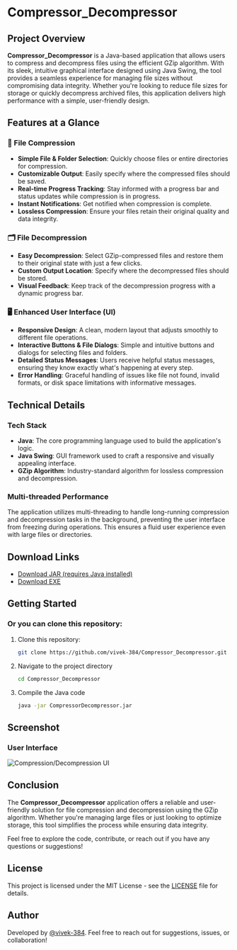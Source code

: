 # Compressor_Decompressor

## Project Overview

**Compressor_Decompressor** is a Java-based application that allows users to compress and decompress files using the efficient GZip algorithm. With its sleek, intuitive graphical interface designed using Java Swing, the tool provides a seamless experience for managing file sizes without compromising data integrity. Whether you're looking to reduce file sizes for storage or quickly decompress archived files, this application delivers high performance with a simple, user-friendly design.

## Features at a Glance

### 🔄 File Compression
- **Simple File & Folder Selection**: Quickly choose files or entire directories for compression.
- **Customizable Output**: Easily specify where the compressed files should be saved.
- **Real-time Progress Tracking**: Stay informed with a progress bar and status updates while compression is in progress.
- **Instant Notifications**: Get notified when compression is complete.
- **Lossless Compression**: Ensure your files retain their original quality and data integrity.

### 🗂️ File Decompression
- **Easy Decompression**: Select GZip-compressed files and restore them to their original state with just a few clicks.
- **Custom Output Location**: Specify where the decompressed files should be stored.
- **Visual Feedback**: Keep track of the decompression progress with a dynamic progress bar.

### 🖥️ Enhanced User Interface (UI)
- **Responsive Design**: A clean, modern layout that adjusts smoothly to different file operations.
- **Interactive Buttons & File Dialogs**: Simple and intuitive buttons and dialogs for selecting files and folders.
- **Detailed Status Messages**: Users receive helpful status messages, ensuring they know exactly what's happening at every step.
- **Error Handling**: Graceful handling of issues like file not found, invalid formats, or disk space limitations with informative messages.

## Technical Details

### Tech Stack
- **Java**: The core programming language used to build the application's logic.
- **Java Swing**: GUI framework used to craft a responsive and visually appealing interface.
- **GZip Algorithm**: Industry-standard algorithm for lossless compression and decompression.

### Multi-threaded Performance
The application utilizes multi-threading to handle long-running compression and decompression tasks in the background, preventing the user interface from freezing during operations. This ensures a fluid user experience even with large files or directories.

## Download Links

- [Download JAR (requires Java installed)](https://github.com/vivek-384/Compressor_Decompressor/raw/main/CompressorDecompressor.jar)
- [Download EXE](https://github.com/vivek-384/Compressor_Decompressor/raw/main/Compressor_Decompressor.exe)

## Getting Started

### Or you can clone this repository:
1. Clone this repository:
   ```bash
   git clone https://github.com/vivek-384/Compressor_Decompressor.git

2. Navigate to the project directory
    ```bash
    cd Compressor_Decompressor

3. Compile the Java code
    ```bash
    java -jar CompressorDecompressor.jar

## Screenshot

### User Interface
![Compression/Decompression UI](screenshot/compressor_decompressor.png)

## Conclusion

The **Compressor_Decompressor** application offers a reliable and user-friendly solution for file compression and decompression using the GZip algorithm. Whether you're managing large files or just looking to optimize storage, this tool simplifies the process while ensuring data integrity. 

Feel free to explore the code, contribute, or reach out if you have any questions or suggestions!

## License
This project is licensed under the MIT License - see the [LICENSE](LICENSE) file for details.

## Author
Developed by [@vivek-384](https://github.com/vivek-384). Feel free to reach out for suggestions, issues, or collaboration!
